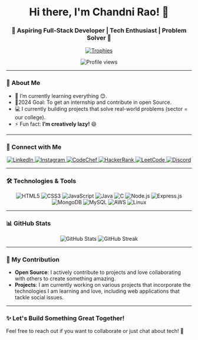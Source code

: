 <h1 align="center">Hi there, I'm Chandni Rao! 👋</h1>
<h3 align="center">🌟 Aspiring Full-Stack Developer | Tech Enthusiast | Problem Solver 🌟</h3>

<p align="center">
  <a href="https://github.com/ryo-ma/github-profile-trophy">
    <img src="https://github-profile-trophy.vercel.app/?username=chandni-2022&row=1&column=5&theme=darkhub" alt="Trophies" />
  </a>
</p>

<p align="center">
  <img src="https://komarev.com/ghpvc/?username=chandni-2022&label=Profile%20views&color=0e75b6&style=flat" alt="Profile views" />
</p>

---

### 🚀 About Me
- 🌱 I’m currently learning everything 😊.
- 🪻2024 Goal: To get an internship and contribute in open Source.
- 💻 I currently building projects that solve real-world problems (sector = our college).
- ⚡ Fun fact: **I’m creatively lazy!** 😄

---

### 🔗 Connect with Me
<p align="center">
  <a href="https://linkedin.com/in/chandni-rao" target="_blank">
    <img src="https://img.shields.io/badge/LinkedIn-0A66C2?style=flat&logo=linkedin&logoColor=white" alt="LinkedIn" />
  </a>
  <a href="https://instagram.com/chandnis390" target="_blank">
    <img src="https://img.shields.io/badge/Instagram-E4405F?style=flat&logo=instagram&logoColor=white" alt="Instagram" />
  </a>
  <a href="https://www.codechef.com/users/raochandni" target="_blank">
    <img src="https://img.shields.io/badge/CodeChef-5B4638?style=flat&logo=codechef&logoColor=white" alt="CodeChef" />
  </a>
  <a href="https://www.hackerrank.com/rao_chandni" target="_blank">
    <img src="https://img.shields.io/badge/HackerRank-2EC866?style=flat&logo=hackerrank&logoColor=white" alt="HackerRank" />
  </a>
  <a href="https://www.leetcode.com/user9161kv" target="_blank">
    <img src="https://img.shields.io/badge/LeetCode-FFA116?style=flat&logo=leetcode&logoColor=white" alt="LeetCode" />
  </a>
  <a href="https://discord.gg/chandni_rao" target="_blank">
    <img src="https://img.shields.io/badge/Discord-7289DA?style=flat&logo=discord&logoColor=white" alt="Discord" />
  </a>
</p>

---

### 🛠️ Technologies & Tools
<p align="center">
  <img src="https://img.shields.io/badge/HTML5-E34F26?style=flat&logo=html5&logoColor=white" alt="HTML5" />
  <img src="https://img.shields.io/badge/CSS3-1572B6?style=flat&logo=css3&logoColor=white" alt="CSS3" />
  <img src="https://img.shields.io/badge/JavaScript-F7DF1E?style=flat&logo=javascript&logoColor=black" alt="JavaScript" />
  <img src="https://img.shields.io/badge/Java-007396?style=flat&logo=java&logoColor=white" alt="Java" />
  <img src="https://img.shields.io/badge/C-00599C?style=flat&logo=c&logoColor=white" alt="C" />
  <img src="https://img.shields.io/badge/Node.js-339933?style=flat&logo=node.js&logoColor=white" alt="Node.js" />
  <img src="https://img.shields.io/badge/Express.js-404D59?style=flat&logo=express&logoColor=white" alt="Express.js" />
  <img src="https://img.shields.io/badge/MongoDB-47A248?style=flat&logo=mongodb&logoColor=white" alt="MongoDB" />
  <img src="https://img.shields.io/badge/MySQL-4479A1?style=flat&logo=mysql&logoColor=white" alt="MySQL" />
  <img src="https://img.shields.io/badge/AWS-232F3E?style=flat&logo=amazonaws&logoColor=white" alt="AWS" />
  <img src="https://img.shields.io/badge/Linux-FCC624?style=flat&logo=linux&logoColor=black" alt="Linux" />
</p>

---

### 📊 GitHub Stats
<div align="center">
  <img src="https://github-readme-stats.vercel.app/api?username=chandni-2022&show_icons=true&hide_border=true&count_private=true&theme=radical" alt="GitHub Stats" />
  <img src="https://github-readme-streak-stats.herokuapp.com/?user=chandni-2022&theme=radical&hide_border=true" alt="GitHub Streak" />
</div>

---

### 🌈 My Contribution
- **Open Source**: I actively contribute to projects and love collaborating with others to create something amazing.
- **Projects**: I am currently working on various projects that incorporate the technologies I am learning and love, including web applications that tackle social issues.

---

### ✨ Let's Build Something Great Together!
Feel free to reach out if you want to collaborate or just chat about tech! 🌟


